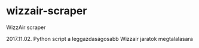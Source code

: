 # wizzair-scraper
WizzAir scraper

2017.11.02.
Python script a leggazdaságosabb Wizzair jaratok megtalalasara

